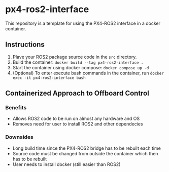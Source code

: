 # px4-ros2-interface
This repository is a template for using the PX4-ROS2 interface in a docker container.

## Instructions
1. Plave your ROS2 package source code in the `src` directory.
2. Build the container:
`docker build --tag px4-ros2-interface .`
3. Start the container using docker compose:
`docker compose up -d`
4. (Optional) To enter execute bash commands in the container, run
`docker exec -it px4-ros2-interface bash`

## Containerized Approach to Offboard Control

### Benefits
- Allows ROS2 code to be run on almost any hardware and OS
- Removes need for user to install ROS2 and other dependecies

### Downsides
- Long build time since the PX4-ROS2 bridge has to be rebuilt each time
- Source code must be changed from outside the container which then has to be rebuilt
- User needs to install docker (still easier than ROS2)
